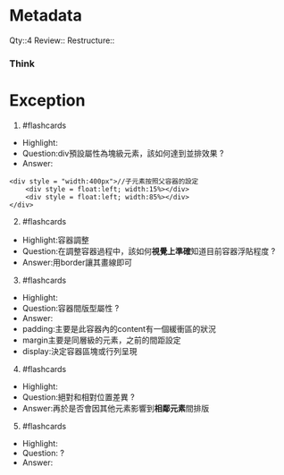 # Metadata
Qty::4
Review::
Restructure::

### Think

# Exception


1. #flashcards 
- Highlight:
- Question:div預設屬性為塊級元素，該如何達到並排效果
?
- Answer:
```
<div style = "width:400px">//子元素按照父容器的設定
    <div style = float:left; width:15%></div>
    <div style = float:left; width:85%></div>
</div>
```

2. #flashcards 
- Highlight:容器調整
- Question:在調整容器過程中，該如何**視覺上準確**知道目前容器浮貼程度
?
- Answer:用border讓其畫線即可

3. #flashcards 
- Highlight:
- Question:容器間版型屬性
?
- Answer:
- padding:主要是此容器內的content有一個緩衝區的狀況
- margin主要是同層級的元素，之前的間距設定
- display:決定容器區塊或行列呈現

4. #flashcards 
- Highlight:
- Question:絕對和相對位置差異
?
- Answer:再於是否會因其他元素影響到**相鄰元素**間排版

5. #flashcards 
- Highlight:
- Question:
?
- Answer: